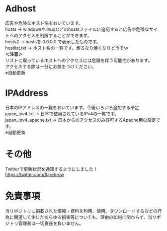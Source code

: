 # **Adhost**

広告や危険なホスト名をおいています。\
hosts → windowsやlinuxなどのhostsファイルに追記すると広告や危険なサイトへのアクセスを制限することができます。\
hosts2 → hostsを 0.0.0.0 で表示したものです。\
hostlist.txt → ホスト名の一覧です。煮るなり焼くなりどうぞｗ\
<strong>＜注意＞</strong>\
リストに載っているホストへのアクセスには危険を伴う可能性があります。\
アクセスする際は十分にお気をつけください。\
※自動更新

# **IPAddress**

日本のIPアドレスの一覧をおいています。今後いろいろ追加する予定\
japan_ipv4.txt → 日本で使用されているIPv4の一覧です。\
japan_ipv4_apache.txt → 日本からのアクセスのみ許可するApache用の設定です。\
※自動更新

# **その他**

Twitterで更新状況を通知するようにしました！\
https://twitter.com/flarebrow

# **免責事項**

当リポジトリに掲載された情報・資料を利用、使用、ダウンロードするなどの行為に関連して生じたあらゆる損害等についても、理由の如何に関わらず、当リポジトリ管理者は一切責任を負いません。
